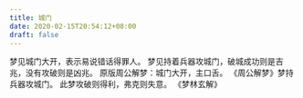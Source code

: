 ```yaml
---
title: 城门
date: 2020-02-15T20:54:12+08:00
draft: false
---
```


梦见城门大开，表示易说错话得罪人。
梦见持着兵器攻城门，破城成功则是吉兆，没有攻破则是凶兆。
原版周公解梦：城门大开，主口舌。
《周公解梦》梦持兵器攻城门。
此梦攻破则得利，弗克则失意。
《梦林玄解》